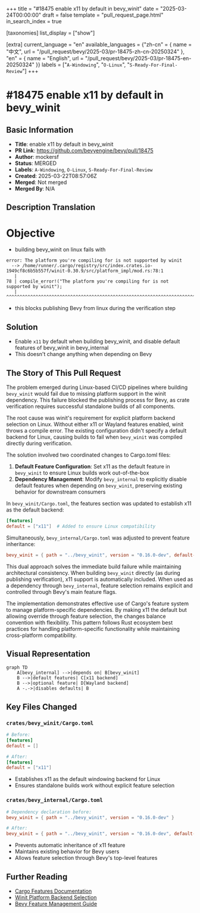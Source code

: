+++
title = "#18475 enable x11 by default in bevy_winit"
date = "2025-03-24T00:00:00"
draft = false
template = "pull_request_page.html"
in_search_index = true

[taxonomies]
list_display = ["show"]

[extra]
current_language = "en"
available_languages = {"zh-cn" = { name = "中文", url = "/pull_request/bevy/2025-03/pr-18475-zh-cn-20250324" }, "en" = { name = "English", url = "/pull_request/bevy/2025-03/pr-18475-en-20250324" }}
labels = ["`A-Windowing`", "`O-Linux`", "`S-Ready-For-Final-Review`"]
+++

# #18475 enable x11 by default in bevy_winit

## Basic Information
- **Title**: enable x11 by default in bevy_winit
- **PR Link**: https://github.com/bevyengine/bevy/pull/18475
- **Author**: mockersf
- **Status**: MERGED
- **Labels**: `A-Windowing`, `O-Linux`, `S-Ready-For-Final-Review`
- **Created**: 2025-03-22T08:57:06Z
- **Merged**: Not merged
- **Merged By**: N/A

## Description Translation
# Objective

- building bevy_winit on linux fails with
```
error: The platform you're compiling for is not supported by winit
  --> /home/runner/.cargo/registry/src/index.crates.io-1949cf8c6b5b557f/winit-0.30.9/src/platform_impl/mod.rs:78:1
   |
78 | compile_error!("The platform you're compiling for is not supported by winit");
   | ^^^^^^^^^^^^^^^^^^^^^^^^^^^^^^^^^^^^^^^^^^^^^^^^^^^^^^^^^^^^^^^^^^^^^^^^^^^^^
```
- this blocks publishing Bevy from linux during the verification step

## Solution

- Enable `x11` by default when building bevy_winit, and disable default features of bevy_winit in bevy_internal
- This doesn't change anything when depending on Bevy


## The Story of This Pull Request

The problem emerged during Linux-based CI/CD pipelines where building `bevy_winit` would fail due to missing platform support in the winit dependency. This failure blocked the publishing process for Bevy, as crate verification requires successful standalone builds of all components.

The root cause was winit's requirement for explicit platform backend selection on Linux. Without either x11 or Wayland features enabled, winit throws a compile error. The existing configuration didn't specify a default backend for Linux, causing builds to fail when `bevy_winit` was compiled directly during verification.

The solution involved two coordinated changes to Cargo.toml files:
1. **Default Feature Configuration**: Set x11 as the default feature in `bevy_winit` to ensure Linux builds work out-of-the-box
2. **Dependency Management**: Modify `bevy_internal` to explicitly disable default features when depending on `bevy_winit`, preserving existing behavior for downstream consumers

In `bevy_winit/Cargo.toml`, the features section was updated to establish x11 as the default backend:
```toml
[features]
default = ["x11"]  # Added to ensure Linux compatibility
```

Simultaneously, `bevy_internal/Cargo.toml` was adjusted to prevent feature inheritance:
```toml
bevy_winit = { path = "../bevy_winit", version = "0.16.0-dev", default-features = false }
```

This dual approach solves the immediate build failure while maintaining architectural consistency. When building `bevy_winit` directly (as during publishing verification), x11 support is automatically included. When used as a dependency through `bevy_internal`, feature selection remains explicit and controlled through Bevy's main feature flags.

The implementation demonstrates effective use of Cargo's feature system to manage platform-specific dependencies. By making x11 the default but allowing override through feature selection, the changes balance convention with flexibility. This pattern follows Rust ecosystem best practices for handling platform-specific functionality while maintaining cross-platform compatibility.

## Visual Representation

```mermaid
graph TD
    A[bevy_internal] -->|depends on| B[bevy_winit]
    B -->|default features| C[x11 backend]
    B -->|optional feature| D[Wayland backend]
    A -.->|disables defaults| B
```

## Key Files Changed

### `crates/bevy_winit/Cargo.toml`
```toml
# Before:
[features]
default = []

# After:
[features]
default = ["x11"]
```
- Establishes x11 as the default windowing backend for Linux
- Ensures standalone builds work without explicit feature selection

### `crates/bevy_internal/Cargo.toml`
```toml
# Dependency declaration before:
bevy_winit = { path = "../bevy_winit", version = "0.16.0-dev" }

# After:
bevy_winit = { path = "../bevy_winit", version = "0.16.0-dev", default-features = false }
```
- Prevents automatic inheritance of x11 feature
- Maintains existing behavior for Bevy users
- Allows feature selection through Bevy's top-level features

## Further Reading
- [Cargo Features Documentation](https://doc.rust-lang.org/cargo/reference/features.html)
- [Winit Platform Backend Selection](https://docs.rs/winit/latest/winit/#platform-specific-usage)
- [Bevy Feature Management Guide](https://bevyengine.org/learn/book/getting-started/features/)